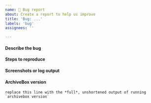 ```yaml
---
name: 🐞 Bug report
about: Create a report to help us improve
title: 'Bug: ...'
labels: 'bug'
assignees: ''

---
```


<!--
Please fill out the following information, 
feel free to delete sections if they're not applicable 
or if long issue templates annoy you.
(the only required section is the version information)
-->

#### Describe the bug
<!--
A description of what the bug is, 
what you expected to happen, 
and any relevant context about issue.
-->

#### Steps to reproduce
<!--
For example:
1. Ran ArchiveBox with the following config '...'
2. Saw this output during archiving '....'
3. UI didn't show the thing I was expecting '....'
-->

#### Screenshots or log output

<!--
If applicable, post any relevant screenshots or copy/pasted terminal output from ArchiveBox.
If you're reporting a parsing / importing error, **you must paste a copy of your redacted import file here**.
-->

#### ArchiveBox version

<!-- Run the `archivebox version` command locally then copy paste the result here: -->
```logs
replace this line with the *full*, unshortened output of running `archivebox version`
```
<!-- Tickets without full version info will closed until it is provided,
we need the full output here to help you solve your issue -->

